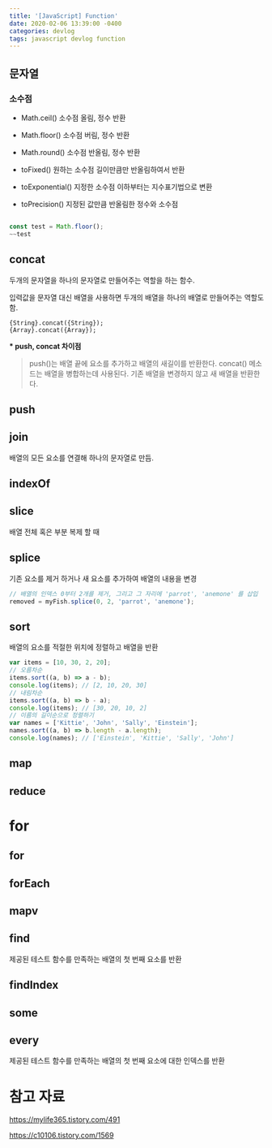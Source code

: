 ```yaml
---
title: '[JavaScript] Function'
date: 2020-02-06 13:39:00 -0400
categories: devlog
tags: javascript devlog function
---
```


## 문자열

### 소수점
- Math.ceil()
    소수점 올림, 정수 반환

- Math.floor()
    소수점 버림, 정수 반환

- Math.round()
    소수점 반올림, 정수 반환

- toFixed()
    원하는 소수점 길이만큼만 반올림하여서 반환

- toExponential()
    지정한 소수점 이하부터는 지수표기법으로 변환

- toPrecision()
    지정된 값만큼 반올림한 정수와 소수점

```javascript

const test = Math.floor();
~~test

```

## concat

두개의 문자열을 하나의 문자열로 만들어주는 역할을 하는 함수.

입력값을 문자열 대신 배열을 사용하면 두개의 배열을 하나의 배열로 만들어주는 역할도 함.

```
{String}.concat({String});
{Array}.concat({Array});

```

**\* push, concat 차이점**

> push()는 배열 끝에 요소를 추가하고 배열의 새길이를 반환한다. concat() 메소드는 배열을 병합하는데 사용된다. 기존 배열을 변경하지 않고 새 배열을 반환한다.

## push

## join

배열의 모든 요소를 연결해 하나의 문자열로 만듬.

## indexOf

## slice
배열 전체 혹은 부분 복제 할 때

## splice

기존 요소를 제거 하거나 새 요소를 추가하여 배열의 내용을 변경


```javascript
// 배열의 인덱스 0부터 2개를 제거, 그리고 그 자리에 'parrot', 'anemone' 를 삽입
removed = myFish.splice(0, 2, 'parrot', 'anemone');
```
## sort

배열의 요소를 적절한 위치에 정렬하고 배열을 반환
```javascript
var items = [10, 30, 2, 20];
// 오름차순
items.sort((a, b) => a - b);
console.log(items); // [2, 10, 20, 30]
// 내림차순
items.sort((a, b) => b - a);
console.log(items); // [30, 20, 10, 2]
// 이름의 길이순으로 정렬하기
var names = ['Kittie', 'John', 'Sally', 'Einstein'];
names.sort((a, b) => b.length - a.length);
console.log(names); // ['Einstein', 'Kittie', 'Sally', 'John']
```

## map


## reduce

# for

## for

## forEach

## mapv

## find

제공된 테스트 함수를 만족하는 배열의 첫 번째 요소를 반환

## findIndex

## some

## every

제공된 테스트 함수를 만족하는 배열의 첫 번째 요소에 대한 인덱스를 반환



# 참고 자료
https://mylife365.tistory.com/491

https://c10106.tistory.com/1569